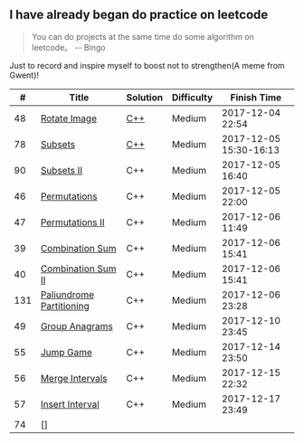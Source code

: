 ## I have already began do practice on leetcode
> You can do projects at the same time do some algorithm on leetcode。 -- Bingo

 Just to record and inspire myself to boost not to strengthen(A meme from Gwent)!

| # | Title | Solution | Difficulty | Finish Time |
|---| ----- | -------- | ---------- | ----------- |
|48 |[Rotate Image](https://leetcode.com/problems/rotate-image/)|[C++](./main.cpp)|Medium|2017-12-04 22:54|
|78 |[Subsets](https://leetcode.com/problems/subsets/)|[C++](./main.cpp)|Medium|2017-12-05 15:30-16:13|
|90 |[Subsets II](https://leetcode.com/problems/subsets-ii/)|C++|Medium|2017-12-05 16:40|
|46 |[Permutations](https://leetcode.com/problems/permutations/)|C++|Medium|2017-12-05 22:00|
|47 |[Permutations II](https://leetcode.com/problems/permutations-ii/)|C++|Medium|2017-12-06 11:49|
|39 |[Combination Sum](https://leetcode.com/problems/combination-sum/)|C++|Medium|2017-12-06 15:41|
|40 |[Combination Sum II](https://leetcode.com/problems/combination-sum-ii/)|C++|Medium|2017-12-06 15:41|
|131|[Paliundrome Partitioning](https://leetcode.com/problems/palindrome-partitioning/discuss/)|C++|Medium|2017-12-06 23:28|
|49 |[Group Anagrams](https://leetcode.com/problems/group-anagrams/)|C++|Medium|2017-12-10 23:45|
|55 |[Jump Game](https://leetcode.com/problems/group-anagrams/jump-game/)|C++|Medium|2017-12-14 23:50|
|56 |[Merge Intervals](https://leetcode.com/problems/group-anagrams/merge-intervals/)|C++|Medium|2017-12-15 22:32|
|57 |[Insert Interval](https://leetcode.com/problems/group-anagrams/insert-interval/)|C++|Medium|2017-12-17 23:49|
|74 |[]|||